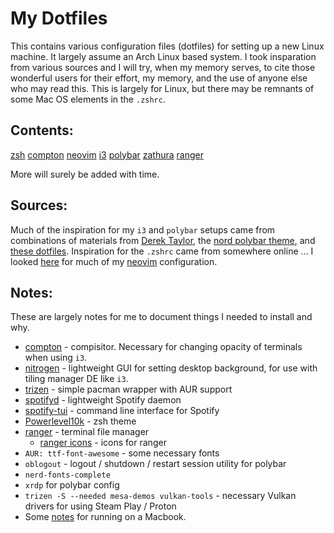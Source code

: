 # My Dotfiles

This contains various configuration files (dotfiles) for setting up a new Linux machine.
It largely assume an Arch Linux based system.
I took insparation from various sources and I will try, when my memory serves, to cite those wonderful users for their effort, my memory, and the use of anyone else who may read this.
This is largely for Linux, but there may be remnants of some Mac OS elements in the `.zshrc`.

## Contents:

[zsh](.zshrc)
[compton](compton.conf)
[neovim](config/nvim/init.vim)
[i3](config/i3/config)
[polybar](config/polybar/config)
[zathura](config/zathura)
[ranger](config/ranger)

More will surely be added with time.

## Sources:

Much of the inspiration for my `i3` and `polybar` setups came from combinations of materials from [Derek Taylor](https://gitlab.com/dwt1/dotfiles), the [nord polybar theme](https://github.com/Yucklys/polybar-nord-theme), and [these dotfiles](https://github.com/cvignal/dotfiles). 
Inspiration for the `.zshrc` came from somewhere online ... 
I looked [here](https://jdhao.github.io/2018/12/24/centos_nvim_install_use_guide_en/) for much of my [neovim](https://neovim.io/) configuration.

## Notes:

These are largely notes for me to document things I needed to install and why.

* [compton](https://github.com/chjj/compton/) - compisitor. Necessary for changing opacity of terminals when using `i3`.
* [nitrogen](https://wiki.archlinux.org/title/Nitrogen) - lightweight GUI for setting desktop background, for use with tiling manager DE like `i3`.
* [trizen](https://aur.archlinux.org/packages/trizen/) - simple pacman wrapper with AUR support
* [spotifyd](https://github.com/Spotifyd/spotifyd) - lightweight Spotify daemon
* [spotify-tui](https://github.com/Rigellute/spotify-tui) - command line interface for Spotify
* [Powerlevel10k](https://github.com/romkatv/powerlevel10k) - zsh theme
* [ranger](https://github.com/ranger/ranger) - terminal file manager
  * [ranger icons](https://github.com/alexanderjeurissen/ranger_devicons) - icons for ranger
* `AUR: ttf-font-awesome` - some necessary fonts
* `oblogout` - logout / shutdown / restart session utility for polybar
* `nerd-fonts-complete`
* `xrdp` for polybar config
* `trizen -S --needed mesa-demos vulkan-tools` - necessary Vulkan drivers for using Steam Play / Proton
* Some [notes](https://pswu.dev/manjaro-on-macbook-pro/) for running on a Macbook.
